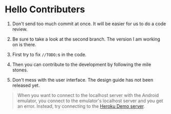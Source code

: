 # Hello Contributers

1. Don't send too much commit at once. It will be easier for us to do a code review.

1. Be sure to take a look at the second branch. The version I am working on is there.

1. First try to fix `//TODO:`s in the code.

1. Then you can contribute to the development by following the mile stones.

1. Don't mess with the user interface. The design guide has not been released yet.

> When you want to connect to the localhost server with the Android emulator, you connect to the emulator's localhost server and you get an error. Instead, try connecting to the [Heroku Demo server](https://passwall-server.herokuapp.com).

